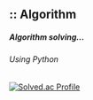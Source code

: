 ## :: Algorithm

##### Algorithm solving...
###### Using Python

[![Solved.ac Profile](http://mazassumnida.wtf/api/v2/generate_badge?boj=zx07050)](https://solved.ac/zx07050/)
